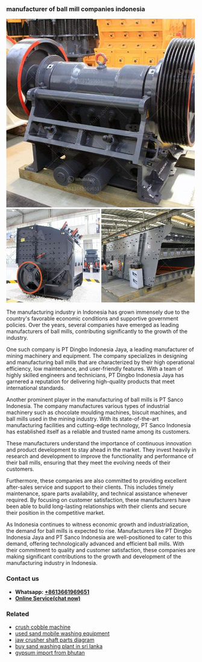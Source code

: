 <h3>manufacturer of ball mill companies indonesia</h3><img src='1708322687.jpg' alt=''><p>The manufacturing industry in Indonesia has grown immensely due to the country's favorable economic conditions and supportive government policies. Over the years, several companies have emerged as leading manufacturers of ball mills, contributing significantly to the growth of the industry.</p><p>One such company is PT Dingbo Indonesia Jaya, a leading manufacturer of mining machinery and equipment. The company specializes in designing and manufacturing ball mills that are characterized by their high operational efficiency, low maintenance, and user-friendly features. With a team of highly skilled engineers and technicians, PT Dingbo Indonesia Jaya has garnered a reputation for delivering high-quality products that meet international standards.</p><p>Another prominent player in the manufacturing of ball mills is PT Sanco Indonesia. The company manufactures various types of industrial machinery such as chocolate moulding machines, biscuit machines, and ball mills used in the mining industry. With its state-of-the-art manufacturing facilities and cutting-edge technology, PT Sanco Indonesia has established itself as a reliable and trusted name among its customers.</p><p>These manufacturers understand the importance of continuous innovation and product development to stay ahead in the market. They invest heavily in research and development to improve the functionality and performance of their ball mills, ensuring that they meet the evolving needs of their customers.</p><p>Furthermore, these companies are also committed to providing excellent after-sales service and support to their clients. This includes timely maintenance, spare parts availability, and technical assistance whenever required. By focusing on customer satisfaction, these manufacturers have been able to build long-lasting relationships with their clients and secure their position in the competitive market.</p><p>As Indonesia continues to witness economic growth and industrialization, the demand for ball mills is expected to rise. Manufacturers like PT Dingbo Indonesia Jaya and PT Sanco Indonesia are well-positioned to cater to this demand, offering technologically advanced and efficient ball mills. With their commitment to quality and customer satisfaction, these companies are making significant contributions to the growth and development of the manufacturing industry in Indonesia.</p><h3>Contact us</h3><ul><li><strong>Whatsapp:&nbsp;<a href="https://wa.me/8613661969651">+8613661969651</a></strong></li><li><a href="https://swt.shibang-china.com/?git&amp;zhl&amp;manufacturer of ball mill companies indonesia"><strong>Online Service(chat now)</strong></a></li></ul><h3>Related</h3><ul><li><a href='crush cobble machine.md'>crush cobble machine</a></li><li><a href='used sand mobile washing equipment.md'>used sand mobile washing equipment</a></li><li><a href='jaw crusher shaft parts diagram.md'>jaw crusher shaft parts diagram</a></li><li><a href='buy sand washing plant in sri lanka.md'>buy sand washing plant in sri lanka</a></li><li><a href='gypsum import from bhutan.md'>gypsum import from bhutan</a></li></ul>